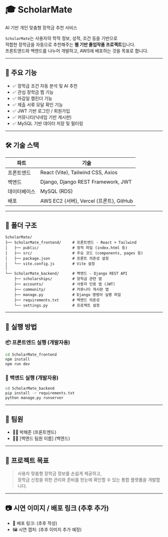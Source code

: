 # 🎓 ScholarMate

AI 기반 개인 맞춤형 장학금 추천 서비스

`ScholarMate`는 사용자의 학적 정보, 성적, 조건 등을 기반으로  
적합한 장학금을 자동으로 추천해주는 **웹 기반 졸업작품 프로젝트**입니다.  
프론트엔드와 백엔드를 나누어 개발하고, AWS에 배포하는 것을 목표로 합니다.

---

## 📌 주요 기능

- ✅ 장학금 조건 자동 분석 및 AI 추천
- ✅ 관심 장학금 찜 기능
- ✅ 마감일 캘린더 기능
- ✅ 제출 서류 모달 확인 기능
- ✅ JWT 기반 로그인 / 회원가입
- ✅ 커뮤니티(닉네임 기반 게시판)
- ✅ MySQL 기반 데이터 저장 및 필터링

---

## 🛠 기술 스택

| 파트        | 기술 |
|-------------|------|
| 프론트엔드  | React (Vite), Tailwind CSS, Axios |
| 백엔드      | Django, Django REST Framework, JWT |
| 데이터베이스 | MySQL (RDS) |
| 배포        | AWS EC2 (서버), Vercel (프론트), GitHub |

---

## 📁 폴더 구조

```
ScholarMate/
├── ScholarMate_frontend/     # 프론트엔드 - React + Tailwind
│   ├── public/               # 정적 파일 (index.html 등)
│   ├── src/                  # 주요 코드 (components, pages 등)
│   ├── package.json          # 프론트 의존성 설정
│   └── vite.config.js        # Vite 설정
│
└── ScholarMate_backend/      # 백엔드 - Django REST API
    ├── scholarships/         # 장학금 관련 앱
    ├── accounts/             # 사용자 인증 앱 (JWT)
    ├── community/            # 커뮤니티 게시판 앱
    ├── manage.py             # Django 명령어 실행 파일
    ├── requirements.txt      # 백엔드 의존성
    └── settings.py           # 프로젝트 설정
```

---

## 🚀 실행 방법

### 📦 프론트엔드 실행 (개발자용)

```bash
cd ScholarMate_frontend
npm install
npm run dev
```

### 🧪 백엔드 실행 (개발자용)

```bash
cd ScholarMate_backend
pip install -r requirements.txt
python manage.py runserver
```

---

## 👥 팀원

- 🧑‍💻 박해준 (프론트엔드)
- 🧑‍💻 [백엔드 팀원 이름] (백엔드)

---

## 🎯 프로젝트 목표

> 사용자 맞춤형 장학금 정보를 손쉽게 제공하고,  
> 장학금 신청을 위한 관리와 준비를 한눈에 확인할 수 있는 통합 플랫폼을 개발합니다.

---

## 📷 시연 이미지 / 배포 링크 (추후 추가)

- 🔗 배포 링크: (추후 작성)
- 🖼️ 시연 캡처: (추후 이미지 추가 예정)
